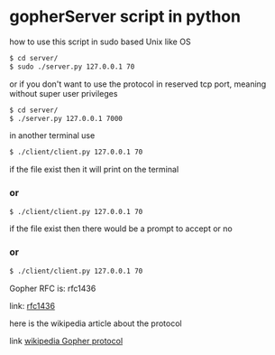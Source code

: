 # gopherServer script in python

how to use this script in sudo based Unix like OS
```bash
$ cd server/
$ sudo ./server.py 127.0.0.1 70
```
or if you don't want to use the protocol in reserved tcp port, meaning without super user privileges
```bash
$ cd server/
$ ./server.py 127.0.0.1 7000
```
in another terminal use
```bash
$ ./client/client.py 127.0.0.1 70
```

if the file exist then it will print on the terminal

### or
```bash
$ ./client/client.py 127.0.0.1 70
```
if the file exist then there would be a prompt to accept or no

### or
```bash
$ ./client/client.py 127.0.0.1 70
```

Gopher RFC is: rfc1436

link: [rfc1436](https://www.ietf.org/rfc/rfc1436.txt)

here is the wikipedia article about the protocol

link [wikipedia Gopher protocol](https://en.wikipedia.org/wiki/Gopher_(protocol))
